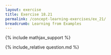 ```yaml
---
layout: exercise
title: Exercise 18.21
permalink: /concept-learning-exercises/ex_21/
breadcrumb: Learning from Examples
---
```


{% include mathjax_support %}

<div><i class="arrow-up loader" data-chapter="concept-learning-exercises" data-exercise="ex_21" data-rating="0"></i></div>
{% include_relative question.md %}
